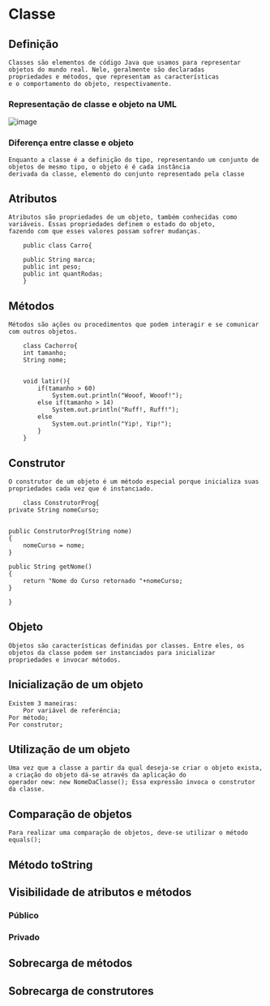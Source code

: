 # Classe
## Definição
    Classes são elementos de código Java que usamos para representar objetos do mundo real. Nele, geralmente são declaradas 
    propriedades e métodos, que representam as características 
    e o comportamento do objeto, respectivamente.
    
### Representação de classe e objeto na UML
![image](https://user-images.githubusercontent.com/104447964/190421244-4426a5d9-6f96-431c-9769-4c32036f3574.png)

### Diferença entre classe e objeto
    Enquanto a classe é a definição do tipo, representando um conjunto de objetos de mesmo tipo, o objeto é é cada instância 
    derivada da classe, elemento do conjunto representado pela classe
    
## Atributos
    Atributos são propriedades de um objeto, também conhecidas como variáveis. Essas propriedades definem o estado do objeto, 
    fazendo com que esses valores possam sofrer mudanças.
        
        public class Carro{

	    public String marca;
	    public int peso;
	    public int quantRodas;
        }
        
## Métodos
    Métodos são ações ou procedimentos que podem interagir e se comunicar com outros objetos.
        
        class Cachorro{
	    int tamanho;
	    String nome;


	    void latir(){
		    if(tamanho > 60)
			    System.out.println("Wooof, Wooof!");
		    else if(tamanho > 14)
			    System.out.println("Ruff!, Ruff!");
		    else
			    System.out.println("Yip!, Yip!");
	        }
        }
        
## Construtor
    O construtor de um objeto é um método especial porque inicializa suas propriedades cada vez que é instanciado.
    
    	class ConstrutorProg{
	private String nomeCurso;


	public ConstrutorProg(String nome)
	{
		nomeCurso = nome;
	}

	public String getNome()
	{
		return "Nome do Curso retornado "+nomeCurso;
	}

	}
	
## Objeto
    Objetos são características definidas por classes. Entre eles, os objetos da classe podem ser instanciados para inicializar 
    propriedades e invocar métodos.
    
## Inicialização de um objeto
    Existem 3 maneiras:
    	Por variável de referência;
	Por método;
	Por construtor;
	
## Utilização de um objeto
    Uma vez que a classe a partir da qual deseja-se criar o objeto exista, a criação do objeto dá-se através da aplicação do 
    operador new: new NomeDaClasse(); Essa expressão invoca o construtor da classe.
    
## Comparação de objetos
    Para realizar uma comparação de objetos, deve-se utilizar o método equals();
## Método toString
## Visibilidade de atributos e métodos
### Público
### Privado
## Sobrecarga de métodos
## Sobrecarga de construtores
